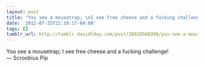 ```yaml
---
layout: post
title: "You see a mousetrap; \nI see free cheese and a fucking challenge!"
date: '2012-07-25T21:19:17-04:00'
tags: []
tumblr_url: http://tumblr.davidlday.com/post/28020588398/you-see-a-mousetrap-i-see-free-cheese-and-a
---
```

You see a mousetrap; 
I see free cheese and a fucking challenge!— Scroobius Pip
